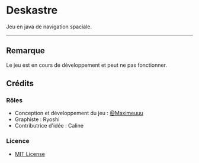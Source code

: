 # Deskastre
Jeu en java de navigation spaciale.

---

## Remarque

Le jeu est en cours de développement et peut ne pas fonctionner.

## Crédits

### Rôles

- Conception et développement du jeu : [@Maximeuuu](https://github.com/Maximeuuu)
- Graphiste : Ryoshi
- Contributrice d'idée : Caline

### Licence

- [MIT License](LICENSE)
